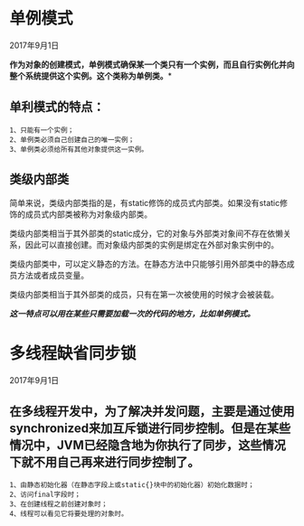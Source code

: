 # 单例模式

2017年9月1日 

**作为对象的创建模式，单例模式确保某一个类只有一个实例，而且自行实例化并向整个系统提供这个实例。这个类称为单例类。***

## 单利模式的特点：

	1、只能有一个实例；
	2、单例类必须自己创建自己的唯一实例；
	3、单例类必须给所有其他对象提供这一实例。

## 类级内部类

简单来说，类级内部类指的是，有static修饰的成员式内部类。如果没有static修饰的成员式内部类被称为对象级内部类。

类级内部类相当于其外部类的static成分，它的对象与外部类对象间不存在依懒关系，因此可以直接创建。而对象级内部类的实例是绑定在外部对象实例中的。

类级内部类中，可以定义静态的方法。在静态方法中只能够引用外部类中的静态成员方法或者成员变量。

类级内部类相当于其外部类的成员，只有在第一次被使用的时候才会被装载。

***这一特点可以用在某些只需要加载一次的代码的地方，比如单例模式。***

# 多线程缺省同步锁
2017年9月1日

## 在多线程开发中，为了解决并发问题，主要是通过使用synchronized来加互斥锁进行同步控制。但是在某些情况中，JVM已经隐含地为你执行了同步，这些情况下就不用自己再来进行同步控制了。

    1、由静态初始化器（在静态字段上或static{}块中的初始化器）初始化数据时；
    2、访问final字段时；
    3、在创建线程之前创建对象时；
    4、线程可以看见它将要处理的对象时。